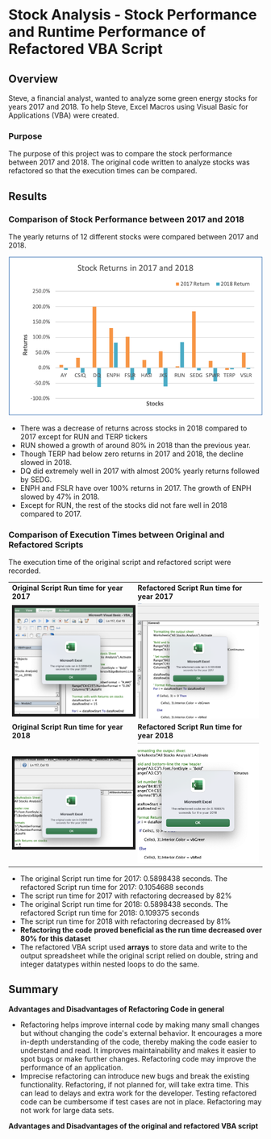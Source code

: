 # Stock Analysis - Stock Performance and Runtime Performance of Refactored VBA Script

## Overview
Steve, a financial analyst, wanted to analyze some green energy stocks for years 2017 and 2018. To help Steve, Excel Macros using Visual Basic for Applications (VBA) were created.

### Purpose
The purpose of this project was to compare the stock performance between 2017 and 2018. The original code written to analyze stocks was refactored so that the execution times can be compared. 

## Results

### Comparison of Stock Performance between 2017 and 2018
The yearly returns of 12 different stocks were compared between 2017 and 2018.  

![Stock_Returns_2017_2018.png](/resources/Stock_Returns_2017_2018.png)

- There was a decrease of returns across stocks in 2018 compared to 2017 except for RUN and TERP tickers
- RUN showed a growth of around 80% in 2018 than the previous year.
- Though TERP had below zero returns in 2017 and 2018, the decline slowed in 2018. 
- DQ did extremely well in 2017 with almost 200% yearly returns followed by SEDG.  
- ENPH and FSLR have over 100% returns in 2017.  The growth of ENPH slowed by 47% in 2018.
- Except for RUN, the rest of the stocks did not fare well in 2018 compared to 2017.

### Comparison of Execution Times between Original and Refactored Scripts
The execution time of the original script and refactored script were recorded.  
<table>
   <tr>
    <td><b>Original Script Run time for year 2017</b> </td>
    <td><b>Refactored Script Run time for year 2017 </td>
   </tr>
  <tr>
    <td><img src="/resources/Original_2017.png" width="400" border="5px"/> </td>
    <td><img src="/resources/VBA_Challenge_2017.png" width="400"/> </td>
  </tr>
  <tr>
    <td><b>Original Script Run time for year 2018 </b> </td>
    <td><b>Refactored Script Run time for year 2018 </b> </td>
  </tr>
  <tr>
    <td><img src="/resources/Original_2018.png" width="400" border="5px"/> </td>
    <td><img src="/resources/VBA_Challenge_2018.png" width="400"/> </td>
  </tr>
</table>

- The original Script run time for 2017: 0.5898438 seconds. The refactored Script run time for 2017: 0.1054688 seconds
- The script run time for 2017 with refactoring decreased by 82%
- The original Script run time for 2018: 0.5898438 seconds. The refactored Script run time for 2018: 0.109375 seconds
- The script run time for 2018 with refactoring decreased by 81%
- **Refactoring the code proved beneficial as the run time decreased over 80% for this dataset**
- The refactored VBA script used **arrays** to store data and write to the output spreadsheet while the original script relied on double, string and integer datatypes within nested loops to do the same.

## Summary

**Advantages and Disadvantages of Refactoring Code in general**
- Refactoring helps improve internal code by making many small changes but without changing the code's external behavior. It encourages a more in-depth understanding of the code, thereby making the code easier to understand and read. It improves maintainability and makes it easier to spot bugs or make further changes. Refactoring code may improve the performance of an application.
- Imprecise refactoring can introduce new bugs and break the existing functionality. Refactoring, if not planned for,  will take extra time. This can lead to delays and extra work for the developer. Testing refactored code can be cumbersome if test cases are not in place. Refactoring may not work for large data sets.


**Advantages and Disadvantages of the original and refactored VBA script**




